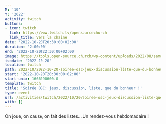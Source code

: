 ```yaml
---
M: '10'
Y: '2022'
activity: twitch
buttons:
- icon: twitch
  link: https://www.twitch.tv/opensourcechurch
  link_title: Vers la chaine
date: '2022-10-20T20:30:00+02:00'
duration: '2:00:00'
end: '2022-10-20T22:30:00+02:00'
image: https://tools.open-source.church/wp-content/uploads/2022/08/samantha-gades-LA6XfeVI5_c-unsplash-scaled.jpg
isodate: '2022-10-20'
location: twitch
path: 2022/10/2022-10-20-soiree-osc-jeux-discussion-liste-que-du-bonheur.md
start: '2022-10-20T20:30:00+02:00'
start-unix: 1666290600.0
template: twitch
title: 'Soirée OSC: jeux, discussion, liste, que du bonheur !'
type: event
url: /activities/twitch/2022/10/20/soiree-osc-jeux-discussion-liste-que-du-bonheur
with: []
---
```

On joue, on cause, on fait des listes... Un rendez-vous hebdomadaire !